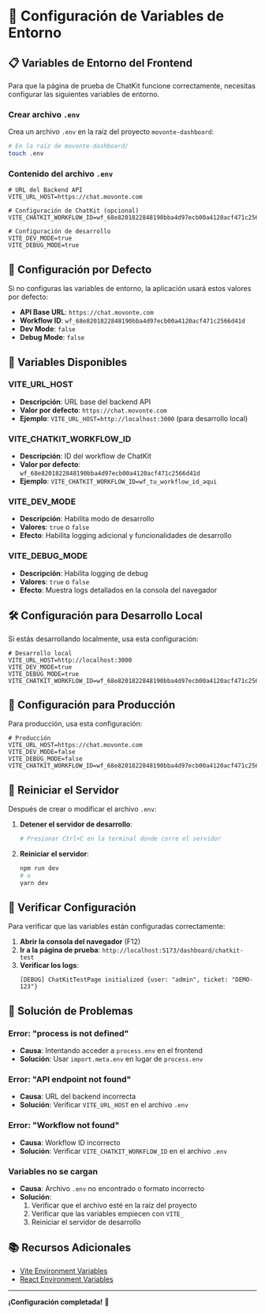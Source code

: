 # 🔧 Configuración de Variables de Entorno

## 📋 **Variables de Entorno del Frontend**

Para que la página de prueba de ChatKit funcione correctamente, necesitas configurar las siguientes variables de entorno.

### **Crear archivo `.env`**

Crea un archivo `.env` en la raíz del proyecto `movonte-dashboard`:

```bash
# En la raíz de movonte-dashboard/
touch .env
```

### **Contenido del archivo `.env`**

```env
# URL del Backend API
VITE_URL_HOST=https://chat.movonte.com

# Configuración de ChatKit (opcional)
VITE_CHATKIT_WORKFLOW_ID=wf_68e8201822848190bba4d97ecb00a4120acf471c2566d41d

# Configuración de desarrollo
VITE_DEV_MODE=true
VITE_DEBUG_MODE=true
```

## 🚀 **Configuración por Defecto**

Si no configuras las variables de entorno, la aplicación usará estos valores por defecto:

- **API Base URL**: `https://chat.movonte.com`
- **Workflow ID**: `wf_68e8201822848190bba4d97ecb00a4120acf471c2566d41d`
- **Dev Mode**: `false`
- **Debug Mode**: `false`

## 🔧 **Variables Disponibles**

### **VITE_URL_HOST**
- **Descripción**: URL base del backend API
- **Valor por defecto**: `https://chat.movonte.com`
- **Ejemplo**: `VITE_URL_HOST=http://localhost:3000` (para desarrollo local)

### **VITE_CHATKIT_WORKFLOW_ID**
- **Descripción**: ID del workflow de ChatKit
- **Valor por defecto**: `wf_68e8201822848190bba4d97ecb00a4120acf471c2566d41d`
- **Ejemplo**: `VITE_CHATKIT_WORKFLOW_ID=wf_tu_workflow_id_aqui`

### **VITE_DEV_MODE**
- **Descripción**: Habilita modo de desarrollo
- **Valores**: `true` o `false`
- **Efecto**: Habilita logging adicional y funcionalidades de desarrollo

### **VITE_DEBUG_MODE**
- **Descripción**: Habilita logging de debug
- **Valores**: `true` o `false`
- **Efecto**: Muestra logs detallados en la consola del navegador

## 🛠️ **Configuración para Desarrollo Local**

Si estás desarrollando localmente, usa esta configuración:

```env
# Desarrollo local
VITE_URL_HOST=http://localhost:3000
VITE_DEV_MODE=true
VITE_DEBUG_MODE=true
VITE_CHATKIT_WORKFLOW_ID=wf_68e8201822848190bba4d97ecb00a4120acf471c2566d41d
```

## 🚀 **Configuración para Producción**

Para producción, usa esta configuración:

```env
# Producción
VITE_URL_HOST=https://chat.movonte.com
VITE_DEV_MODE=false
VITE_DEBUG_MODE=false
VITE_CHATKIT_WORKFLOW_ID=wf_68e8201822848190bba4d97ecb00a4120acf471c2566d41d
```

## 🔄 **Reiniciar el Servidor**

Después de crear o modificar el archivo `.env`:

1. **Detener el servidor de desarrollo**:
   ```bash
   # Presionar Ctrl+C en la terminal donde corre el servidor
   ```

2. **Reiniciar el servidor**:
   ```bash
   npm run dev
   # o
   yarn dev
   ```

## 🧪 **Verificar Configuración**

Para verificar que las variables están configuradas correctamente:

1. **Abrir la consola del navegador** (F12)
2. **Ir a la página de prueba**: `http://localhost:5173/dashboard/chatkit-test`
3. **Verificar los logs**:
   ```
   [DEBUG] ChatKitTestPage initialized {user: "admin", ticket: "DEMO-123"}
   ```

## 🚨 **Solución de Problemas**

### **Error: "process is not defined"**
- **Causa**: Intentando acceder a `process.env` en el frontend
- **Solución**: Usar `import.meta.env` en lugar de `process.env`

### **Error: "API endpoint not found"**
- **Causa**: URL del backend incorrecta
- **Solución**: Verificar `VITE_URL_HOST` en el archivo `.env`

### **Error: "Workflow not found"**
- **Causa**: Workflow ID incorrecto
- **Solución**: Verificar `VITE_CHATKIT_WORKFLOW_ID` en el archivo `.env`

### **Variables no se cargan**
- **Causa**: Archivo `.env` no encontrado o formato incorrecto
- **Solución**: 
  1. Verificar que el archivo esté en la raíz del proyecto
  2. Verificar que las variables empiecen con `VITE_`
  3. Reiniciar el servidor de desarrollo

## 📚 **Recursos Adicionales**

- [Vite Environment Variables](https://vitejs.dev/guide/env-and-mode.html)
- [React Environment Variables](https://create-react-app.dev/docs/adding-custom-environment-variables/)

---

**¡Configuración completada!** 🎉

